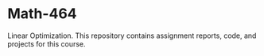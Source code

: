 # Math-464
Linear Optimization. This repository contains assignment reports, code, and projects for this course.
